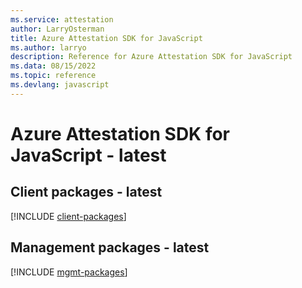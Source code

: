 ```yaml
---
ms.service: attestation
author: LarryOsterman
title: Azure Attestation SDK for JavaScript
ms.author: larryo
description: Reference for Azure Attestation SDK for JavaScript
ms.data: 08/15/2022
ms.topic: reference
ms.devlang: javascript
---
```

# Azure Attestation SDK for JavaScript - latest

## Client packages - latest
[!INCLUDE [client-packages](attestation-client-index.md)]
## Management packages - latest
[!INCLUDE [mgmt-packages](attestation-mgmt-index.md)]